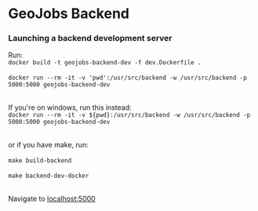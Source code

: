 # GeoJobs Backend
### Launching a backend development server
Run:<br />
`docker build -t geojobs-backend-dev -f dev.Dockerfile .`<br /><br />
`docker run --rm -it -v 'pwd':/usr/src/backend -w /usr/src/backend -p 5000:5000 geojobs-backend-dev`<br /><br />

If you're on windows, run this instead:<br />
`docker run --rm -it -v ${pwd}:/usr/src/backend -w /usr/src/backend -p 5000:5000 geojobs-backend-dev`<br /><br />

or if you have make, run:<br /><br />
`make build-backend`<br /><br />
`make backend-dev-docker`<br /><br />

Navigate to [localhost:5000](localhost:5000)<br />